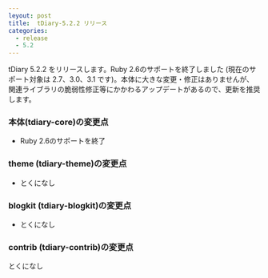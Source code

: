 ```yaml
---
leyout: post
title:  tDiary-5.2.2 リリース
categories:
  - release
  - 5.2
---
```

tDiary 5.2.2 をリリースします。Ruby 2.6のサポートを終了しました (現在のサポート対象は 2.7、3.0、3.1 です)。本体に大きな変更・修正はありませんが、関連ライブラリの脆弱性修正等にかかわるアップデートがあるので、更新を推奨します。

### 本体(tdiary-core)の変更点
* Ruby 2.6のサポートを終了

### theme (tdiary-theme)の変更点
* とくになし

### blogkit (tdiary-blogkit)の変更点
* とくになし

### contrib (tdiary-contrib)の変更点
とくになし

